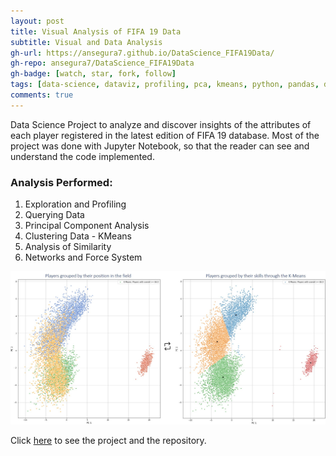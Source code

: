 ```yaml
---
layout: post
title: Visual Analysis of FIFA 19 Data
subtitle: Visual and Data Analysis 
gh-url: https://ansegura7.github.io/DataScience_FIFA19Data/
gh-repo: ansegura7/DataScience_FIFA19Data
gh-badge: [watch, star, fork, follow]
tags: [data-science, dataviz, profiling, pca, kmeans, python, pandas, d3js, network, force-layout]
comments: true
---
```


Data Science Project to analyze and discover insights of the attributes of each player registered in the latest edition of FIFA 19 database. Most of the project was done with Jupyter Notebook, so that the reader can see and understand the code implemented.

### Analysis Performed:
1. Exploration and Profiling
2. Querying Data
3. Principal Component Analysis
4. Clustering Data - KMeans
5. Analysis of Similarity
6. Networks and Force System

![PCA Plot](https://raw.githubusercontent.com/ansegura7/DataScience_FIFA19Data/master/images/pca-results.jpg)

Click [here](https://ansegura7.github.io/DataScience_FIFA19Data/) to see the project and the repository.
